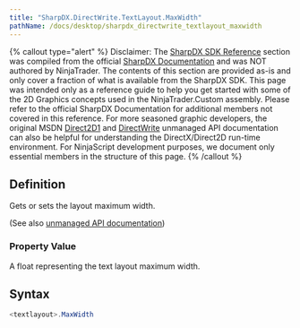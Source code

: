 ```yaml
---
title: "SharpDX.DirectWrite.TextLayout.MaxWidth"
pathName: /docs/desktop/sharpdx_directwrite_textlayout_maxwidth
---
```


{% callout type="alert" %}
Disclaimer: The [SharpDX SDK Reference](/docs/desktop/sharpdx_sdk_reference) section was compiled from the official [SharpDX Documentation](http://sharpdx.org/) and was NOT authored by NinjaTrader. The contents of this section are provided as-is and only cover a fraction of what is available from the SharpDX SDK. This page was intended only as a reference guide to help you get started with some of the 2D Graphics concepts used in the NinjaTrader.Custom assembly. Please refer to the official SharpDX Documentation for additional members not covered in this reference. For more seasoned graphic developers, the original MSDN [Direct2D1](https://msdn.microsoft.com/en-us/library/windows/desktop/dd370990.aspx) and [DirectWrite](https://msdn.microsoft.com/en-us/library/windows/desktop/dd368038.aspx) unmanaged API documentation can also be helpful for understanding the DirectX/Direct2D run-time environment. For NinjaScript development purposes, we document only essential members in the structure of this page.
{% /callout %}

## Definition

Gets or sets the layout maximum width.

(See also [unmanaged API documentation](https://msdn.microsoft.com/en-us/library/dd316781.aspx))

### Property Value

A float representing the text layout maximum width.

## Syntax

```csharp
<textlayout>.MaxWidth
```
